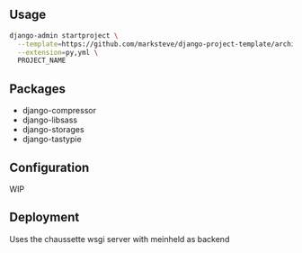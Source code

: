 ## Usage

```bash
django-admin startproject \
  --template=https://github.com/marksteve/django-project-template/archive/master.zip \
  --extension=py,yml \
  PROJECT_NAME
```

## Packages

- django-compressor
- django-libsass
- django-storages
- django-tastypie

## Configuration

WIP

## Deployment

Uses the chaussette wsgi server with meinheld as backend

